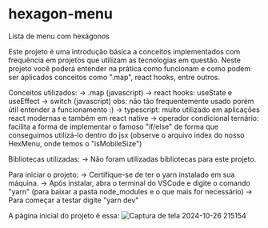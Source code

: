 # hexagon-menu
Lista de menu com hexágonos

Este projeto é uma introdução básica a conceitos implementados com frequência em projetos que utilizam as tecnologias em questão. 
Neste projeto você poderá entender na prática como funcionam e como podem ser aplicados conceitos como ".map", react hooks, entre outros. 

Conceitos utilizados:
-> .map (javascript)
-> react hooks: useState e useEffect
-> switch (javascript) obs: não tão frequentemente usado porém útil entender a funcionamento :)
-> typescript: muito utilizado em aplicações react modernas e também em react native
-> operador condicional ternário: facilita a forma de implementar o famoso "if/else" de forma que conseguimos utilizá-lo dentro do jsx (observe o arquivo index do nosso HexMenu, onde temos o "isMobileSize")

Bibliotecas utilizadas:
-> Não foram utilizadas bibliotecas para este projeto. 

Para iniciar o projeto:
-> Certifique-se de ter o yarn instalado em sua máquina. 
-> Após instalar, abra o terminal do VSCode e digite o comando "yarn" (para baixar a pasta node_modules e o que mais for necessário)
-> Para começar a testar digite "yarn dev"

A página inicial do projeto é essa: 
![Captura de tela 2024-10-26 215154](https://github.com/user-attachments/assets/4f71cdf3-b7b7-408a-9e62-22479482480c)
